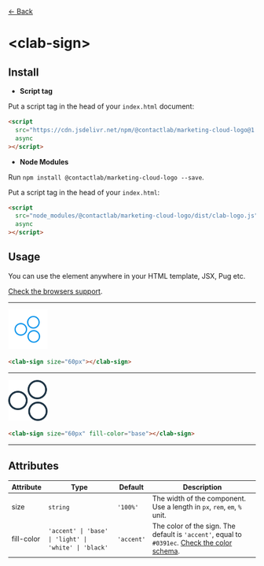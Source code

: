 [← Back](../README.md)

# \<clab-sign>

## Install

- **Script tag**

Put a script tag in the head of your `index.html` document:

```html
<script
  src="https://cdn.jsdelivr.net/npm/@contactlab/marketing-cloud-logo@1.4/dist/clab-logo.js"
  async
></script>
```

- **Node Modules**

Run `npm install @contactlab/marketing-cloud-logo --save`.

Put a script tag in the head of your `index.html`:

```html
<script
  src="node_modules/@contactlab/marketing-cloud-logo/dist/clab-logo.js"
  async
></script>
```

## Usage

You can use the element anywhere in your HTML template, JSX, Pug etc.

[Check the browsers support](./browsers-support.md).

---

<img width="80px" src="../resources/svg/clab-sign-accent.svg" />

```html
<clab-sign size="60px"></clab-sign>
```

---

<img width="80px" src="../resources/svg/clab-sign-base.svg" />

```html
<clab-sign size="60px" fill-color="base"></clab-sign>
```

---

## Attributes

<table>
  <thead>
    <tr>
      <th>Attribute</th>
      <th>Type</th>
      <th>Default</th>
      <th>Description</th>
    </tr>
  <tbody>
    <tr>
      <td>size</td>
      <td><code>string</code></td>
      <td><code>'100%'</code></td>
      <td>The width of the component. Use a length in <code>px</code>, <code>rem</code>, <code>em</code>, <code>%</code> unit.</td>
    </tr>
    <tr>
      <td>fill-color</td>
      <td><code>'accent' | 'base' | 'light' | 'white' | 'black'</code></td>
      <td><code>'accent'</code></td>
      <td>The color of the sign. The default is <code>'accent'</code>, equal to <code>#0391ec</code>. <a href="./color-schema.md" title="Color schema">Check the color schema</a>.</td>
    </tr>
  </tbody>
</table>
